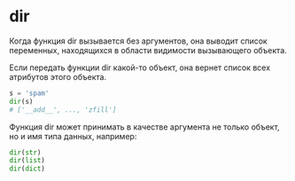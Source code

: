# dir

Когда функция dir вызывается без аргументов, она выводит список переменных, находящихся в области видимости вызывающего объекта.

Если передать функции dir какой-то объект, она вернет список всех атрибутов этого объекта.

```python
s = 'spam'
dir(s)
# ['__add__', ..., 'zfill']
```

Функция dir может принимать в качестве аргумента не только объект, но и имя типа данных, например:

```python
dir(str)
dir(list)
dir(dict)
```

